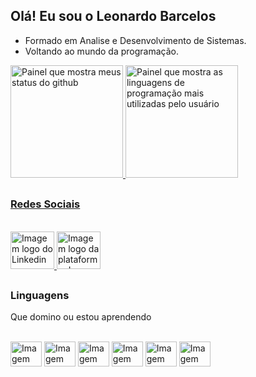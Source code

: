 ## Olá! Eu sou o Leonardo Barcelos

- Formado em Analise e Desenvolvimento de Sistemas.
- Voltando ao mundo da programação.


<div>
    <a href="https://github.com/Leonardo-Barcelos">
    <img id="painel-github" alt="Painel que mostra meus status do github" height="180em"
        src="https://github-readme-stats.vercel.app/api?username=Leonardo-Barcelos&show_icons=true&theme=midnight-purple&include_all_commits=true&count_private=true"/>
    <img id="painel-github2" alt="Painel que mostra as linguagens de programação mais utilizadas pelo usuário" height="180em"
        src="https://github-readme-stats.vercel.app/api/top-langs/?username=Leonardo-Barcelos&layout=compact&langs_count=7&theme=midnight-purple"/>
</div>

##

### Redes Sociais
<div style="display: inline_block">
    <br>
    <a href="https://www.linkedin.com/in/leonardo-henrique-barcelos-farias-5ba2b4202/" target="_blank">
        <img id="logo-linkedin" alt="Imagem logo do Linkedin" vertical-align="middle" height="60" width="70"
            src="https://cdn.jsdelivr.net/gh/devicons/devicon/icons/linkedin/linkedin-original-wordmark.svg">
    </a>
    <a href="https://www.udemy.com/user/leonardo-barcelos-4/" target="_blank">
        <img id="logo-udemy" alt="Imagem logo da plataforma de estudos Udemy" vertical-align="middle" height="60" width="70"
            src="https://upload.wikimedia.org/wikipedia/commons/e/e3/Udemy_logo.svg">
    </a>
</div>

##

### Linguagens
<p> Que domino ou estou aprendendo</p>
<div style="display: inline_block">
    <br>
    <img id="logo-html" alt="Imagem logo do html" vertical-align="middle" height="40" width="50"
        src="https://cdn.jsdelivr.net/gh/devicons/devicon/icons/html5/html5-original-wordmark.svg">
    <img id="logo-css" alt="Imagem logo do css" vertical-align="middle" height="40" width="50"
        src="https://cdn.jsdelivr.net/gh/devicons/devicon/icons/css3/css3-original-wordmark.svg">
    <img id="logo-java" alt="Imagem logo da linguagem de programação Java" vertical-align="middle" height="40" width="50"
        src="https://cdn.jsdelivr.net/gh/devicons/devicon/icons/java/java-original-wordmark.svg">
    <img id="logo-spring" alt="Imagem logo do framework Spring" vertical-align="middle" height="40" width="50"
        src="https://cdn.jsdelivr.net/gh/devicons/devicon/icons/spring/spring-original-wordmark.svg">
    <img id="logo-dart" alt="Imagem logo da linguagem Dart" vertical-align="middle" height="40" width="50"
        src="https://cdn.jsdelivr.net/gh/devicons/devicon/icons/dart/dart-original-wordmark.svg">
    <img id="logo-flutter" alt="Imagem logo do framework Flutter" vertical-align="middle" height="40" width="50"
        src="https://cdn.jsdelivr.net/gh/devicons/devicon/icons/flutter/flutter-original.svg">
</div>
